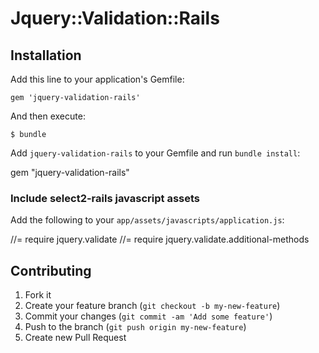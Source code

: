 # Jquery::Validation::Rails


## Installation

Add this line to your application's Gemfile:

    gem 'jquery-validation-rails'

And then execute:

    $ bundle

Add `jquery-validation-rails` to your Gemfile and run `bundle install`:

  gem "jquery-validation-rails"

### Include select2-rails javascript assets

Add the following to your `app/assets/javascripts/application.js`:

  //= require jquery.validate
  //= require jquery.validate.additional-methods

## Contributing

1. Fork it
2. Create your feature branch (`git checkout -b my-new-feature`)
3. Commit your changes (`git commit -am 'Add some feature'`)
4. Push to the branch (`git push origin my-new-feature`)
5. Create new Pull Request
